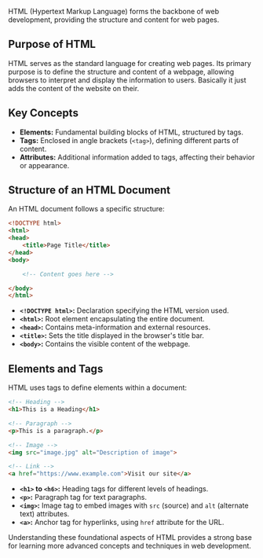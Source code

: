 

HTML (Hypertext Markup Language) forms the backbone of web development, providing the structure and content for web pages. 

## Purpose of HTML

HTML serves as the standard language for creating web pages. Its primary purpose is to define the structure and content of a webpage, allowing browsers to interpret and display the information to users. Basically it just adds the content of the website on their.

## Key Concepts

- **Elements:** Fundamental building blocks of HTML, structured by tags.
- **Tags:** Enclosed in angle brackets (`<tag>`), defining different parts of content.
- **Attributes:** Additional information added to tags, affecting their behavior or appearance.

## Structure of an HTML Document

An HTML document follows a specific structure:

```html
<!DOCTYPE html>
<html>
<head>
    <title>Page Title</title>
</head>
<body>

    <!-- Content goes here -->

</body>
</html>
```

- **`<!DOCTYPE html>`:** Declaration specifying the HTML version used.
- **`<html>`:** Root element encapsulating the entire document.
- **`<head>`:** Contains meta-information and external resources.
- **`<title>`:** Sets the title displayed in the browser's title bar.
- **`<body>`:** Contains the visible content of the webpage.

## Elements and Tags

HTML uses tags to define elements within a document:

```html
<!-- Heading -->
<h1>This is a Heading</h1>

<!-- Paragraph -->
<p>This is a paragraph.</p>

<!-- Image -->
<img src="image.jpg" alt="Description of image">

<!-- Link -->
<a href="https://www.example.com">Visit our site</a>
```

- **`<h1>` to `<h6>`:** Heading tags for different levels of headings.
- **`<p>`:** Paragraph tag for text paragraphs.
- **`<img>`:** Image tag to embed images with `src` (source) and `alt` (alternate text) attributes.
- **`<a>`:** Anchor tag for hyperlinks, using `href` attribute for the URL.

Understanding these foundational aspects of HTML provides a strong base for learning more advanced concepts and techniques in web development.